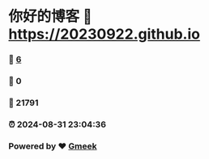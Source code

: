 # 你好的博客 :link: https://20230922.github.io 
### :page_facing_up: [6](https://20230922.github.io/tag.html) 
### :speech_balloon: 0 
### :hibiscus: 21791 
### :alarm_clock: 2024-08-31 23:04:36 
### Powered by :heart: [Gmeek](https://github.com/Meekdai/Gmeek)
